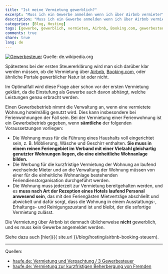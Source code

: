 ```yaml
---
title: "Ist meine Vermietung gewerblich?"
excerpt: "Muss ich ein Gewerbe anmelden wenn ich über Airbnb vermiete?"
description: "Muss ich ein Gewerbe anmelden wenn ich über Airbnb vermiete?"
categories: [Blog, Hosting]
tags: [gewerbe, gewerblich, vermieten, Airbnb, Booking.com, gewerbesteuer]
comments: true
share: true
lang: de
---
```



[![Gewerbesteuer](https://upload.wikimedia.org/wikipedia/de/thumb/7/78/Gewst_-_tarifgrafik450.pdf/page1-1753px-Gewst_-_tarifgrafik450.pdf.jpg)](https://upload.wikimedia.org/wikipedia/de/thumb/7/78/Gewst_-_tarifgrafik450.pdf/page1-1753px-Gewst_-_tarifgrafik450.pdf.jpg)
Quelle: de.wikipedia.org

Spätestens bei der ersten Steuererklärung wird man sich darüber klar werden müssen, ob die Vermietung über [Airbnb](https://www.airbnb.com/), [Booking.com](https://www.booking.com), oder ähnliche Portale gewerblicher Natur ist oder nicht.

Im Optimalfall wird diese Frage aber schon vor der ersten Vermietung geklärt, da die Einstufung als Gewerbe auch davon abhängt, welche Leistungen genau erbracht werden.

Einen Gewerbebetrieb nimmt die Verwaltung an, wenn eine vermietete Wohnung hotelmäßig genutzt wird. Dies kann insbesondere bei Ferienwohnungen der Fall sein. Bei der Vermietung einer Ferienwohnung ist ein Gewerbebetrieb gegeben, wenn **sämtliche** der folgenden Voraussetzungen vorliegen:

* Die Wohnung muss für die Führung eines Haushalts voll eingerichtet sein, z. B. Möblierung, Wäsche und Geschirr enthalten. **Sie muss in einem reinen Feriengebiet im Verband mit einer Vielzahl gleichartig genutzter Wohnungen liegen, die eine einheitliche Wohnanlage bilden.**
* Die Werbung für die kurzfristige Vermietung der Wohnung an laufend wechselnde Mieter und an die Verwaltung der Wohnung müssen von einer für die einheitliche Wohnanlage bestehenden Feriendienstorganisation durchgeführt werden.
* Die Wohnung muss jederzeit zur Vermietung bereitgehalten werden, und es **muss nach Art der Rezeption eines Hotels laufend Personal anwesend sein**, das mit den Feriengästen Mietverträge abschließt und abwickelt und dafür sorgt, dass die Wohnung in einem Ausstattungs-, Erhaltungs- und Reinigungszustand ist und bleibt, der die sofortige Vermietung zulässt.


Die Vermietung über Airbnb ist demnach üblicherweise **nicht** gewerblich, und es muss kein Gewerbe angemeldet werden.

Siehe dazu auch [hier]({{ site.url }}/blog/hosting/airbnb-booking-steuern).

---
Quellen:
+ [haufe.de: Vermietung und Verpachtung / 3 Gewerbesteuer](https://www.haufe.de/finance/finance-office-professional/vermietung-und-verpachtung-3-gewerbesteuer_idesk_PI11525_HI6198389.html?fref=gc)
+ [haufe.de: Vermietung zur kurzfristigen Beherbergung von Fremden](https://www.haufe.de/finance/finance-office-professional/vermietung-zur-kurzfristigen-beherbergung-von-fremden_idesk_PI11525_HI21773.html)


